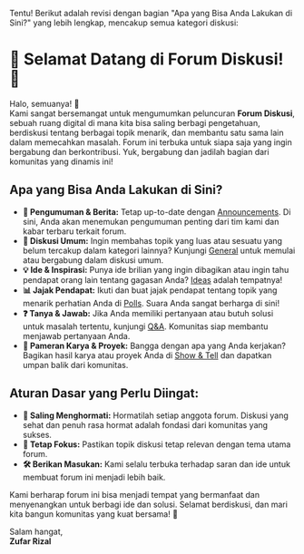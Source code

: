 Tentu! Berikut adalah revisi dengan bagian "Apa yang Bisa Anda Lakukan di Sini?" yang lebih lengkap, mencakup semua kategori diskusi:

# 🌟 Selamat Datang di Forum Diskusi! 🌟

Halo, semuanya! 🎉  
Kami sangat bersemangat untuk mengumumkan peluncuran **Forum Diskusi**, sebuah ruang digital di mana kita bisa saling berbagi pengetahuan, berdiskusi tentang berbagai topik menarik, dan membantu satu sama lain dalam memecahkan masalah. Forum ini terbuka untuk siapa saja yang ingin bergabung dan berkontribusi. Yuk, bergabung dan jadilah bagian dari komunitas yang dinamis ini!

## Apa yang Bisa Anda Lakukan di Sini?
- **📢 Pengumuman & Berita:** Tetap up-to-date dengan [Announcements](https://github.com/zufarrizal/forum-diskusi/discussions/categories/announcements). Di sini, Anda akan menemukan pengumuman penting dari tim kami dan kabar terbaru terkait forum.
- **💬 Diskusi Umum:** Ingin membahas topik yang luas atau sesuatu yang belum tercakup dalam kategori lainnya? Kunjungi [General](https://github.com/zufarrizal/forum-diskusi/discussions/categories/general) untuk memulai atau bergabung dalam diskusi umum.
- **💡 Ide & Inspirasi:** Punya ide brilian yang ingin dibagikan atau ingin tahu pendapat orang lain tentang gagasan Anda? [Ideas](https://github.com/zufarrizal/forum-diskusi/discussions/categories/ideas) adalah tempatnya!
- **📊 Jajak Pendapat:** Ikuti dan buat jajak pendapat tentang topik yang menarik perhatian Anda di [Polls](https://github.com/zufarrizal/forum-diskusi/discussions/categories/polls). Suara Anda sangat berharga di sini!
- **❓ Tanya & Jawab:** Jika Anda memiliki pertanyaan atau butuh solusi untuk masalah tertentu, kunjungi [Q&A](https://github.com/zufarrizal/forum-diskusi/discussions/categories/q-a). Komunitas siap membantu menjawab pertanyaan Anda.
- **🎨 Pameran Karya & Proyek:** Bangga dengan apa yang Anda kerjakan? Bagikan hasil karya atau proyek Anda di [Show & Tell](https://github.com/zufarrizal/forum-diskusi/discussions/categories/show-and-tell) dan dapatkan umpan balik dari komunitas.

## Aturan Dasar yang Perlu Diingat:
- **🤗 Saling Menghormati:** Hormatilah setiap anggota forum. Diskusi yang sehat dan penuh rasa hormat adalah fondasi dari komunitas yang sukses.
- **🎯 Tetap Fokus:** Pastikan topik diskusi tetap relevan dengan tema utama forum.
- **🛠️ Berikan Masukan:** Kami selalu terbuka terhadap saran dan ide untuk membuat forum ini menjadi lebih baik.

Kami berharap forum ini bisa menjadi tempat yang bermanfaat dan menyenangkan untuk berbagi ide dan solusi. Selamat berdiskusi, dan mari kita bangun komunitas yang kuat bersama! 💪

Salam hangat,  
**Zufar Rizal**

